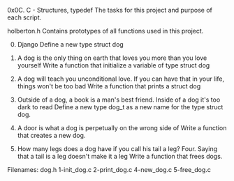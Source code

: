 0x0C. C - Structures, typedef
The tasks for this project and purpose of each script.

holberton.h
Contains prototypes of all functions used in this project.

0. Django
Define a new type struct dog

1. A dog is the only thing on earth that loves you more than you love yourself
Write a function that initialize a variable of type struct dog

2. A dog will teach you unconditional love. If you can have that in your life, things won't be too bad
Write a function that prints a struct dog

3. Outside of a dog, a book is a man's best friend. Inside of a dog it's too dark to read
Define a new type dog_t as a new name for the type struct dog.

4. A door is what a dog is perpetually on the wrong side of
Write a function that creates a new dog.

5. How many legs does a dog have if you call his tail a leg? Four. Saying that a tail is a leg doesn't make it a leg
Write a function that frees dogs.


Filenames:
dog.h 1-init_dog.c 2-print_dog.c 4-new_dog.c 5-free_dog.c
